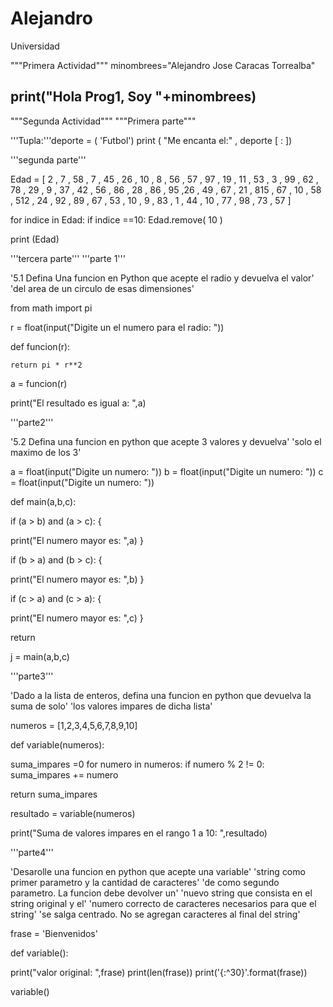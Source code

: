 # Alejandro
Universidad

"""Primera Actividad"""
minombrees="Alejandro Jose Caracas Torrealba"

print("Hola Prog1, Soy "+minombrees)
----------------------------------------------

"""Segunda Actividad"""
"""Primera parte"""

'''Tupla:'''deporte  = ( 'Futbol')
print ( "Me encanta el:" , deporte [ : ])

'''segunda parte'''

Edad = [ 2 , 7 , 58 , 7 , 45 , 26 , 10 , 8 , 56 , 57 , 97 ,
 19 , 11 , 53 , 3 , 99 , 62 , 78 , 29 , 9 , 37 , 42 , 56 , 86 , 
 28 , 86 , 95 ,26 , 49 , 67 , 21 , 815 , 67 , 10 , 58 , 512 , 24 
 , 92 , 89 , 67 , 53 , 10 , 9 , 83 , 1 , 44 , 10 , 77 , 98 , 73 , 57 ]


for indice in Edad:
    if indice ==10:
        Edad.remove( 10 )

print (Edad)

'''tercera parte'''
'''parte 1'''

'5.1 Defina Una funcion en Python que acepte el radio y devuelva el valor'
'del area de un circulo de esas dimensiones'

from math import pi

r = float(input("Digite un el numero para el radio: "))

def funcion(r):
    
    return pi * r**2

a = funcion(r)


print("El resultado es igual a: ",a)

'''parte2'''

'5.2 Defina una funcion en python que acepte 3 valores y devuelva'
'solo el maximo de los 3'

a = float(input("Digite un numero: "))
b = float(input("Digite un numero: "))
c = float(input("Digite un numero: "))

def main(a,b,c):
 
 if (a > b) and (a > c): {
 
  print("El numero mayor es: ",a)
 }
  
 if (b > a) and (b > c): {

  print("El numero mayor es: ",b)
 }
  
 if (c > a) and (c > a): {

  print("El numero mayor es: ",c)
 }

 return 

j = main(a,b,c)

'''parte3'''

'Dado a la lista de enteros, defina una funcion en python que devuelva la suma de solo'
'los valores impares de dicha lista'

numeros = [1,2,3,4,5,6,7,8,9,10]

def variable(numeros):
 
 suma_impares =0
 for numero in numeros:
    if numero % 2 != 0:
        suma_impares += numero
    

 return suma_impares

resultado = variable(numeros)
 
print("Suma de valores impares en el rango 1 a 10: ",resultado)

'''parte4'''

'Desarolle una funcion en python que acepte una variable'
'string como primer parametro y la cantidad de caracteres'
'de como segundo parametro. La funcion debe devolver un'
'nuevo string que consista en el string original y el'
'numero correcto de caracteres necesarios para que el string'
'se salga centrado. No se agregan caracteres al final del string'

frase = 'Bienvenidos'

def variable():

 print("valor original: ",frase)
 print(len(frase))
 print('{:^30}'.format(frase))

variable()
